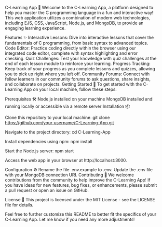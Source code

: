
C-Learning App 🚀
Welcome to the C-Learning App, a platform designed to help you master the C programming language in a fun and interactive way!
This web application utilizes a combination of modern web technologies, including EJS, CSS, JavaScript, Node.js, and MongoDB, to provide an engaging learning experience.

Features ✨
Interactive Lessons: Dive into interactive lessons that cover the fundamentals of C programming, from basic syntax to advanced topics.
Code Editor: Practice coding directly within the browser using our integrated code editor, complete with syntax highlighting and error checking.
Quiz Challenges: Test your knowledge with quiz challenges at the end of each lesson module to reinforce your learning.
Progress Tracking: Keep track of your progress as you complete lessons and quizzes, allowing you to pick up right where you left off.
Community Forums: Connect with fellow learners in our community forums to ask questions, share insights, and collaborate on projects.
Getting Started 🚀
To get started with the C-Learning App on your local machine, follow these steps:

Prerequisites 🛠️
Node.js installed on your machine
MongoDB installed and running locally or accessible via a remote server
Installation 📦

Clone this repository to your local machine:
git clone https://github.com/your-username/C-Learning-App.git

Navigate to the project directory:
cd C-Learning-App

Install dependencies using npm:
npm install

Start the Node.js server:
npm start

Access the web app in your browser at http://localhost:3000.

Configuration ⚙️
Rename the file .env.example to .env.
Update the .env file with your MongoDB connection URI.
Contributing 🤝
We welcome contributions from the community to help improve the C-Learning App! If you have ideas for new features, bug fixes, or enhancements, please submit a pull request or open an issue on GitHub.

License 📄
This project is licensed under the MIT License - see the LICENSE file for details.

Feel free to further customize this README to better fit the specifics of your C-Learning App. Let me know if you need any more adjustments!





